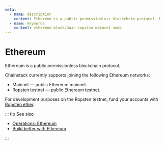 ```yaml
---
meta:
  - name: description
    content: Ethereum is a public permissionless blockchain protocol. Learn how to join the Ethereum mainnet or Ropsten testnet and operate an Ethereum node.
  - name: keywords
    content: ethereum blockchain ropsten mainnet node
---
```


# Ethereum

Ethereum is a public permissionless blockchain protocol.

Chainstack currently supports joining the following Ethereum networks:

* Mainnet — public Ethereum mainnet.
* Ropsten testnet — public Ethereum testnet.

For development purposes on the Ropsten testnet, fund your accounts with <a href="https://support.chainstack.com/hc/en-us/articles/900001458966-Ethereum-Ropsten-faucets" target="_blank">Ropsten ether</a>.

::: tip See also

* [Operations: Ethereum](/operations/ethereum/)
* <a href="https://chainstack.com/build-better-with-ethereum/" target="_blank">Build better with Ethereum</a>

:::
